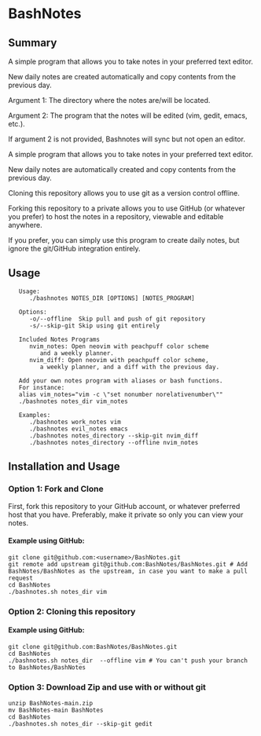 # BashNotes

## Summary
A simple program that allows you to take notes in your preferred text editor.

New daily notes are created automatically and copy contents from the previous day.

Argument 1: The directory where the notes are/will be located.

Argument 2: The program that the notes will be edited (vim, gedit, emacs, etc.).

If argument 2 is not provided, Bashnotes will sync but not open an editor.

A simple program that allows you to take notes in your preferred text editor.

New daily notes are automatically created and copy contents from the previous day.

Cloning this repository allows you to use git as a version control offline.

Forking this repository to a private allows you to use GitHub (or whatever you prefer) to host the notes in a repository, viewable and editable anywhere.

If you prefer, you can simply use this program to create daily notes, but ignore the git/GitHub integration entirely.

## Usage
```
   Usage:
      ./bashnotes NOTES_DIR [OPTIONS] [NOTES_PROGRAM]

   Options:
      -o/--offline  Skip pull and push of git repository
      -s/--skip-git Skip using git entirely

   Included Notes Programs
      nvim_notes: Open neovim with peachpuff color scheme 
         and a weekly planner.
      nvim_diff: Open neovim with peachpuff color scheme,
         a weekly planner, and a diff with the previous day.

   Add your own notes program with aliases or bash functions.
   For instance:
   alias vim_notes="vim -c \"set nonumber norelativenumber\""
   ./bashnotes notes_dir vim_notes

   Examples:
      ./bashnotes work_notes vim
      ./bashnotes evil_notes emacs
      ./bashnotes notes_directory --skip-git nvim_diff
      ./bashnotes notes_directory --offline nvim_notes
```

## Installation and Usage
### Option 1: Fork and Clone
First, fork this repository to your GitHub account, or whatever preferred host that you have. Preferably, make it private so only you can view your notes.

#### Example using GitHub:
```
git clone git@github.com:<username>/BashNotes.git
git remote add upstream git@github.com:BashNotes/BashNotes.git # Add BashNotes/BashNotes as the upstream, in case you want to make a pull request
cd BashNotes
./bashnotes.sh notes_dir vim
```

### Option 2: Cloning this repository
#### Example using GitHub:
```
git clone git@github.com:BashNotes/BashNotes.git
cd BashNotes
./bashnotes.sh notes_dir  --offline vim # You can't push your branch to BashNotes/BashNotes
```

### Option 3: Download Zip and use with or without git
```
unzip BashNotes-main.zip
mv BashNotes-main BashNotes
cd BashNotes
./bashnotes.sh notes_dir --skip-git gedit
